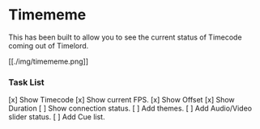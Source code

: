 # Timememe

This has been built to allow you to see the current status of Timecode coming out of Timelord.

[[./img/timememe.png]]


### Task List
[x] Show Timecode
[x] Show current FPS.
[x] Show Offset
[x] Show Duration
[ ] Show connection status.
[ ] Add themes.
[ ] Add Audio/Video slider status.
[ ] Add Cue list.

